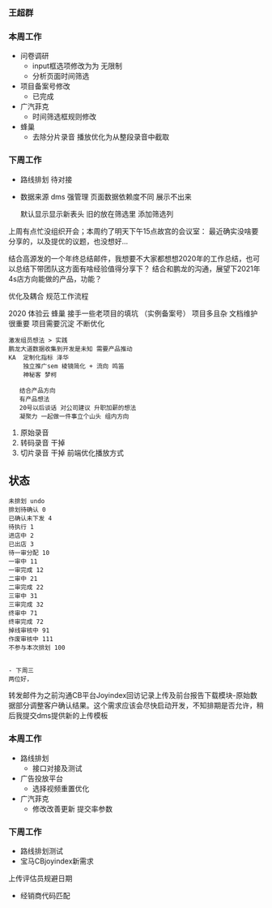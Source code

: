### 王超群
### 本周工作
- 问卷调研
  - input框选项修改为为 无限制
  - 分析页面时间筛选
- 项目备案号修改
  - 已完成
- 广汽菲克
  - 时间筛选框规则修改
- 蜂巢
  - 去除分片录音 播放优化为从整段录音中截取
### 下周工作
  - 路线排划 待对接

- 数据来源 dms 强管理
  页面数据依赖度不同 展示不出来


  默认显示显示新表头 旧的放在筛选里 添加筛选列


上周有点忙没组织开会；本周约了明天下午15点故宫的会议室：
最近确实没啥要分享的，以及提优的议题，也没想好...

结合高源发的一个年终总结邮件，我想要不大家都想想2020年的工作总结，也可以总结下带团队这方面有啥经验值得分享下？
结合和鹏龙的沟通，展望下2021年4s店方向能做的产品，功能？

优化及耦合
规范工作流程

2020 
     体验云
     蜂巢
     接手一些老项目的填坑 （实例备案号）
     项目多且杂
     文档维护很重要
     项目需要沉淀 不断优化

    激发组员想法 > 实践
    鹏龙大道数据收集到开发是未知 需要产品推动
    KA  定制化指标 泽华
        独立推广sem 棱镜简化 + 流向 鸣笛 
        神秘客 梦柯

       结合产品方向
       有产品想法
       20号以后谈话 对公司建议 升职加薪的想法
       凝聚力 一起做一件事立个山头 组内方向
  1. 原始录音 
  2. 转码录音  干掉 
  3. 切片录音  干掉 前端优化播放方式



  ## 状态
    未排划 undo
    排划待确认 0
    已确认未下发 4
    待执行 1
    进店中 2
    已出店 3
    待一审分配 10
    一审中 11
    一审完成 12
    二审中 21
    二审完成 22
    三审中 31
    三审完成 32
    终审中 71
    终审完成 72
    掉线审核中 91
    作废审核中 111
    不参与本次排划 100


    - 下周三 
    两位好，
转发邮件为之前沟通CB平台Joyindex回访记录上传及前台报告下载模块-原始数据部分调整客户确认结果。这个需求应该会尽快启动开发，不知排期是否允许，稍后我提交dms提供新的上传模板
### 本周工作
- 路线排划
  - 接口对接及测试
- 广告投放平台
  - 选择视频重置优化
- 广汽菲克
  - 修改改善更新 提交率参数
### 下周工作
  - 路线排划测试
  - 宝马CBjoyindex新需求


  上传评估员规避日期

   - 经销商代码匹配



  